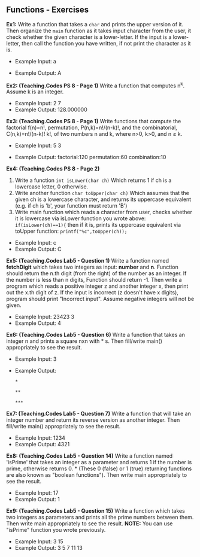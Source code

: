 ## Functions - Exercises

**Ex1:** Write a function that takes a ``char`` and prints the upper version of it. Then organize the ``main`` function as it takes input character from the user, it check whether the given character is a lower-letter. If the input is a lower-letter, then call the function you have written, if not print the character as it is.

- Example Input: a

- Example Output: A

**Ex2: (Teaching.Codes PS 8 - Page 1)** Write a function that computes n<sup>k</sup>. Assume k is an integer.

- Example Input: 2 7
- Example Output: 128.000000

**Ex3: (Teaching.Codes PS 8 - Page 1)** Write functions that compute the factorial f(n)=n!, permutation, P(n,k)=n!/(n-k)!, and the combinatorial, C(n,k)=n!/(n-k)! k!, of two numbers n and k, where n>0, k>0, and n ≥ k.

- Example Input: 5 3

- Example Output: factorial:120 permutation:60 combination:10

**Ex4: (Teaching.Codes PS 8 - Page 2)** 

1. Write a function ``int isLower(char ch)`` Which returns 1 if ch is a lowercase letter, 0 otherwise.
2. Write another function ``char toUpper(char ch)`` Which assumes that the given ch is a lowercase character, and returns its uppercase equivalent (e.g. if ch is 'b', your function must return 'B')
3. Write main function which reads a character from user, checks whether it is lowercase via isLower function you wrote above:
``if(isLower(ch)==1){``
then if it is, prints its uppercase equivalent via toUpper function:
``printf("%c",toUpper(ch));``

- Example Input: c
- Example Output: C

**Ex5: (Teaching.Codes Lab5 - Question 1)** Write a function named **fetchDigit** which takes two integers as input: **number** and **n**. Function should return the n.th digit (from the right) of the number as an integer. If the number is less than n digits, Function should return -1. Then write a program which reads a positive integer z and another integer x, then print out the x.th digit of z. If the input is incorrect (z doesn't have x digits), program should print "Incorrect input". Assume negative integers will not be given. 

- Example Input: 23423 3
- Example Output: 4

**Ex6: (Teaching.Codes Lab5 - Question 6)** Write a function that takes an integer n and prints a square nxn with \* s. Then fill/write main() appropriately to see the result.

- Example Input: 3 
	
- Example Output:


	``*``
		
	``**``
		
	``***``

**Ex7: (Teaching.Codes Lab5 - Question 7)** Write a function that will take an integer number and return its reverse version as another integer. Then fill/write main() appropriately to see the result.

- Example Input: 1234
- Example Output: 4321

**Ex8: (Teaching.Codes Lab5 - Question 14)** Write a function named 'isPrime' that takes an integer as a parameter and returns 1 if the number is prime, otherwise returns 0. 
\* (These 0 (false) or 1 (true) returning functions are also known as "boolean functions"). Then write main appropriately to see the result. 

- Example Input: 17
- Example Output: 1

**Ex9: (Teaching.Codes Lab5 - Question 15)** Write a function which takes two integers as parameters and prints all the prime numbers between them. Then write main appropriately to see the result.
**NOTE:** You can use "isPrime" function you wrote previously.

- Example Input: 3 15
- Example Output: 3 5 7 11 13